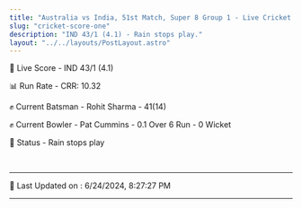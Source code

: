 ```yaml
---
title: "Australia vs India, 51st Match, Super 8 Group 1 - Live Cricket Score"
slug: "cricket-score-one"
description: "IND 43/1 (4.1) - Rain stops play."
layout: "../../layouts/PostLayout.astro"
---
```


🔴 Live Score - IND 43/1 (4.1)  

📊 Run Rate - CRR: 10.32  

✊ Current Batsman - Rohit Sharma - 41(14)  

✊ Current Bowler - Pat Cummins - 0.1 Over 6 Run - 0 Wicket  

📑 Status - Rain stops play

<br />

***

📝 Last Updated on : 6/24/2024, 8:27:27 PM

***

